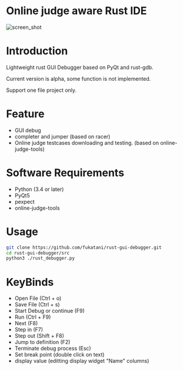 Online judge aware Rust IDE
==============================

![screen_shot](https://github.com/fukatani/rust-gui-debugger/blob/master/doc/debug.png)

Introduction
==============================
Lightweight rust GUI Debugger based on PyQt and rust-gdb.

Current version is alpha, some function is not implemented. 

Support one file project only.

Feature
==============================
* GUI debug
* completer and jumper (based on racer) 
* Online judge testcases downloading and testing. (based on online-judge-tools)

Software Requirements
==============================
* Python (3.4 or later)
* PyQt5
* pexpect
* online-judge-tools

Usage
==============================

```bash
git clone https://github.com/fukatani/rust-gui-debugger.git
cd rust-gui-debugger/src
python3 ./rust_debugger.py
```

KeyBinds
==============================
- Open File (Ctrl + o)
- Save File (Ctrl + s)
- Start Debug or continue (F9)
- Run (Ctrl + F9)
- Next (F8)
- Step in (F7)
- Step out (Shift + F8)
- Jump to definition (F2)
- Terminate debug process (Esc)
- Set break point (double click on text)
- display value (editting display widget "Name" columns)
